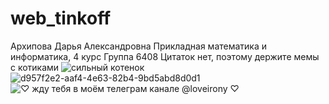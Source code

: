 # web_tinkoff
Архипова Дарья Александровна
Прикладная математика и информатика, 4 курс
Группа 6408
Цитаток нет, поэтому держите мемы с котиками
![сильный котенок](https://github.com/DaxaA/web_tinkoff/assets/32070052/9a2846a3-a77c-4f81-80ed-65b8dec6b516)
![d957f2e2-aaf4-4e63-82b4-9bd5abd8d0d1](https://github.com/DaxaA/web_tinkoff/assets/32070052/b4ca2b3b-fab1-477f-9256-dbf918cd2455)
![♡︎ жду тебя в моём телеграм канале @loveirony ♡︎](https://github.com/DaxaA/web_tinkoff/assets/32070052/f1bacbd4-d935-4bd5-b179-75377d792b75)
